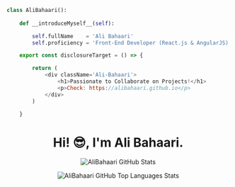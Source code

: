 ```python
class AliBahaari():
    
    def __introduceMyself__(self):

        self.fullName    = 'Ali Bahaari'
        self.proficiency = 'Front-End Developer (React.js & AngularJS) + Python + Rust / Financial Techincal Analyst'
```
```javascript
    export const disclosureTarget = () => {

        return (
            <div className='Ali-Bahaari'>
                <h1>Passionate to Collaborate on Projects!</h1>
                <p>Check: https://alibahaari.github.io</p>
            </div>
        )

    }
````

<h1 align="center">Hi! 😎, I'm Ali Bahaari.</h1>

<p align="center">
    <img align="center" src="https://github-readme-stats.vercel.app/api?username=AliBahaari&show_icons=true&hide_border=true&include_all_commits=true&theme=react" alt="AliBahaari GitHub Stats" />
</p>

<p align="center">
    <img align="center" src="https://github-readme-stats.vercel.app/api/top-langs/?username=AliBahaari&show_icons=true&hide_border=true&theme=react&layout=compact" alt="AliBahaari GitHub Top Languages Stats" />
</p>
